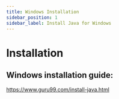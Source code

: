 ```yaml
---
title: Windows Installation
sidebar_position: 1
sidebar_label: Install Java for Windows
---
```


# Installation

## Windows installation guide:

https://www.guru99.com/install-java.html
